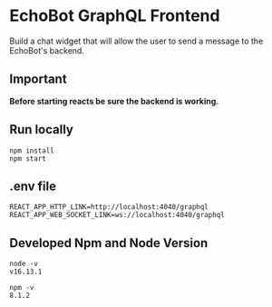 # EchoBot GraphQL Frontend

Build a chat widget that will allow the user to send a message to the EchoBot's backend.

## Important
<strong>Before starting reacts be sure the backend is working.
</strong>

## Run locally

```shell
npm install
npm start
```



## .env file

```
REACT_APP_HTTP_LINK=http://localhost:4040/graphql
REACT_APP_WEB_SOCKET_LINK=ws://localhost:4040/graphql
```
## Developed Npm and Node Version
```
node -v
v16.13.1

npm -v
8.1.2
```

